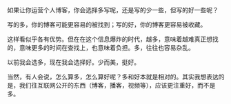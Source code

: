 如果让你运营个人博客，你会选择多写呢，还是写的少一些，但写的好一些呢？

写的多，你的博客可能更容易的被找到；写的好，你的博客更容易被收藏。

这样看似乎各有优势。但在在这个信息爆炸的时代，越多，意味着越难真正想找的，意味更多的时间在查找上，也意味着负担。多，往往也容易杂乱。

以前我会选多，现在我会选择好。少而美，挺好。

当然，有人会说，怎么算多，怎么算好呢？多和好本就是相对的。其实我想表达的是，我们往互联网公开的东西（博客，播客，视频等），应该更注重好，而不是多。
